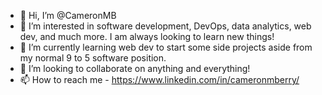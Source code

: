 - 👋 Hi, I’m @CameronMB
- 👀 I’m interested in software development, DevOps, data analytics, web dev, and much more. I am always looking to learn new things!
- 🌱 I’m currently learning web dev to start some side projects aside from my normal 9 to 5 software position.
- 💞️ I’m looking to collaborate on anything and everything!
- 📫 How to reach me - https://www.linkedin.com/in/cameronmberry/

<!---
CameronMB/CameronMB is a ✨ special ✨ repository because its `README.md` (this file) appears on your GitHub profile.
You can click the Preview link to take a look at your changes.
--->
